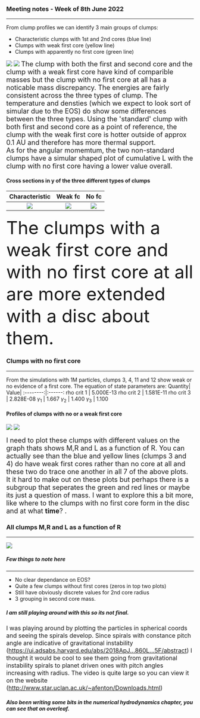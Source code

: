 ### Meeting notes - Week of 8th June 2022
---
From clump profiles we can identify 3 main groups of clumps:
- Characteristic clumps with 1st and 2nd cores (blue line)
- Clumps with weak first core (yellow line)
- Clumps with apparently no first core (green line)<br>

![](clump_profiles_3types.png)
![](specific_angular_momentum_3types.png)
 <font size="4">The clump with both the first and second core and the clump with a weak first core have kind of comparible masses but the clump with no first core at all has a noticable mass discrepancy. The energies are fairly consistent across the three types of clump. The temperature and densties (which we expect to look sort of simular due to the EOS) do show some differences between the three types. Using the 'standard' clump with both first and second core as a point of reference, the clump with the weak first core is hotter outside of approx 0.1 AU and therefore has more thermal support.<br>
 As for the angular momemtum, the two non-standard clumps have a simular shaped plot of cumulative L with the clump with no first core having a lower value overall.
 </font>

#### Cross sections in y of the three different types of clumps
Characteristic| Weak fc | No fc
:--------:|:------:|:-------:|
![](clump001slow_-9.gif) |![](clump004slow_-9.gif)  | ![](clump012slow_-9.gif)

 <font size="7">The clumps with a weak first core and with no first core at all are more extended with a disc about them.</font>

### Clumps with no first core
---
From the simulations with 1M particles, clumps 3, 4, 11 and 12 show weak or no evidence of a first core. The equation of state parameters are:
Quantity| Value|
:--------:|:------:
rho crit 1  | 5.000E-13
rho crit 2  | 1.581E-11
rho crit 3  | 2.828E-08
$\gamma_{1}$ | 1.667
$\gamma_{2}$ | 1.400
$\gamma_{3}$ | 1.100
#### Profiles of clumps with no or a weak first core
![](clump_profiles_nfc.png)
![](specific_angular_momentum_nfc.png)

 <font size="4">I need to plot these clumps with different values on the graph thats shows M,R and L as a function of R. You can actually see than the blue and yellow lines (clumps 3 and 4) do have weak first cores rather than no core at all and these two do trace one another in all 7 of the above plots. It it hard to make out on these plots but perhaps there is a subgroup that seperates the green and red lines or maybe its just a question of mass. I want to explore this a bit more, like where to the clumps with no first core form in the disc and at what **time**?
.</font>


### All clumps M,R and L as a function of R
---
![](clump-core-info.png)
##### Few things to note here
---
- No clear dependance on EOS?
- Quite a few clumps without first cores (zeros in top two plots)
- Still have obviously discrete values for 2nd core radius
- 3 grouping in second core mass.<br>
##### I am still playing around with this so its not final.

<font size="3">I was playing around by plotting the particles in spherical coords and seeing the spirals develop. Since spirals with constance pitch angle are indicative of gravitational instability (https://ui.adsabs.harvard.edu/abs/2018ApJ...860L...5F/abstract) I thought it would be cool to see them going from gravitational instability spirals to planet driven ones with pitch angles increasing with radius. The video is quite large so you can view it on the website (http://www.star.uclan.ac.uk/~afenton/Downloads.html)</font>

##### Also been writing some bits in the numerical hydrodynamics chapter, you can see that on overleaf.
